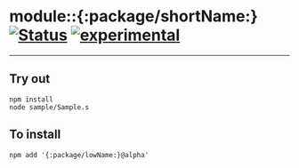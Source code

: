 # module::{:package/shortName:} [![Status](https://github.com/{:about/user:}/{:package/name:}/workflows/Test/badge.svg)](https://github.com/{:about/user:}/{:package/name:}/actions?query=workflow%3ATest) [![experimental](https://img.shields.io/badge/stability-experimental-orange.svg)](https://github.com/emersion/stability-badges#experimental)

___

## Try out
```
npm install
node sample/Sample.s
```

## To install
```
npm add '{:package/lowName:}@alpha'
```

